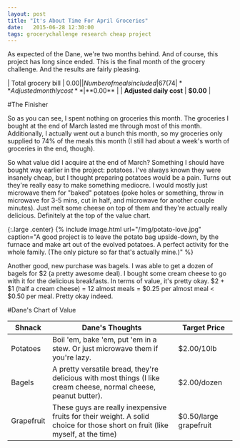 ```yaml
---
layout: post
title: "It's About Time For April Groceries"
date:   2015-06-28 12:30:00
tags: grocerychallenge research cheap project
---
```


As expected of the Dane, we're two months behind. And of course, this project has long since ended. This is the final month of the grocery challenge. And the results are fairly pleasing.

| Total grocery bill       | $0.00     |
| Number of meals included | 67 (74%) |
| **Adjusted monthly cost**    | **$0.00**     |
| **Adjusted daily cost**      | **$0.00**      |

#The Finisher

So as you can see, I spent nothing on groceries this month. The groceries I bought at the end of March lasted me through most of this month. Additionally, I actually went out a bunch this month, so my groceries only supplied to 74% of the meals this month (I still had about a week's worth of groceries in the end, though).

So what value did I acquire at the end of March? Something I should have bought way earlier in the project: potatoes. I've always known they were insanely cheap, but I thought preparing potatoes would be a pain. Turns out they're really easy to make something mediocre. I would mostly just microwave them for "baked" potatoes (poke holes or something, throw in microwave for 3-5 mins, cut in half, and microwave for another couple minutes). Just melt some cheese on top of them and they're actually really delicious. Definitely at the top of the value chart.

{:.large .center}
{% include image.html url="/img/potato-love.jpg" caption="A good project is to leave the potato bag upside-down, by the furnace and make art out of the evolved potatoes. A perfect activity for the whole family. (The only picture so far that's actually mine.)" %}

Another good, new purchase was bagels. I was able to get a dozen of bagels for $2 (a pretty awesome deal). I bought some cream cheese to go with it for the delicious breakfasts. In terms of value, it's pretty okay. $2 + $1 (half a cream cheese) = 12 almost meals = $0.25 per almost meal < $0.50 per meal. Pretty okay indeed.

#Dane's Chart of Value


| Shnack          | Dane's Thoughts | Target Price |
|-----------------|-----------------|--------------|
| Potatoes | Boil 'em, bake 'em, put 'em in a stew. Or just microwave them if you're lazy. | $2.00/10lb |
| Bagels | A pretty versatile bread, they're delicious with most things (I like cream cheese, normal cheese, peanut butter). | $2.00/dozen |
| Grapefruit | These guys are really inexpensive fruits for their weight. A solid choice for those short on fruit (like myself, at the time) | $0.50/large grapefruit |
